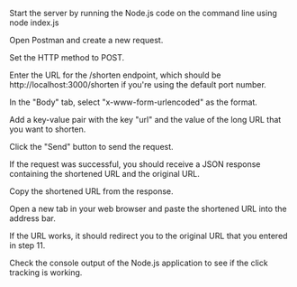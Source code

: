 Start the server by running the Node.js code on the command line using node index.js

Open Postman and create a new request.

Set the HTTP method to POST.

Enter the URL for the /shorten endpoint, which should be http://localhost:3000/shorten if you're using the default port number.

In the "Body" tab, select "x-www-form-urlencoded" as the format.

Add a key-value pair with the key "url" and the value of the long URL that you want to shorten.

Click the "Send" button to send the request.

If the request was successful, you should receive a JSON response containing the shortened URL and the original URL.

Copy the shortened URL from the response.

Open a new tab in your web browser and paste the shortened URL into the address bar.

If the URL works, it should redirect you to the original URL that you entered in step 11.

Check the console output of the Node.js application to see if the click tracking is working.